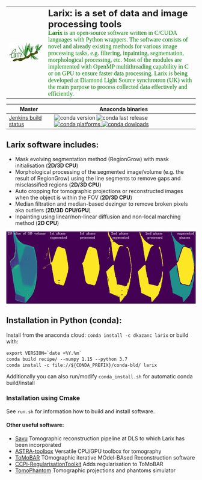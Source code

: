 <table>
    <tr>
        <td>
        <div align="left">
          <img src="docs/images/larix_logo.png" width="1150"><br>          
        </div>
        </td>
        <td>
        <font size="5"><b> Larix: is a set of data and image processing tools </b></font>
        <br><font size="3" face="verdana" color="green"><b> Larix</b> is an open-source software written in C/CUDA languages with Python wrappers. The software consists of novel and already existing methods for various image processing tasks, e.g. filtering, inpainting, segmentation, morphological processing, etc.  Most of the modules are implemented with OpenMP multithreading capability in C or on GPU to ensure faster data processing. Larix is being developed at Diamond Light Source synchrotron (UK) with the main purpose to process collected data effectively and efficiently.
        </font></br>
        </td>
    </tr>
</table>

| Master | Anaconda binaries |
|--------|-------------------|
| [Jenkins build status](http://192.168.0.9:8080/buildStatus/icon?job=larix%2Fmaster) | ![conda version](https://anaconda.org/dkazanc/larix/badges/version.svg) ![conda last release](https://anaconda.org/dkazanc/larix/badges/latest_release_date.svg) [![conda platforms](https://anaconda.org/dkazanc/larix/badges/platforms.svg) ![conda dowloads](https://anaconda.org/dkazanc/larix/badges/downloads.svg)](https://anaconda.org/dkazanc/larix/) |

## Larix software includes:
 * Mask evolving segmentation method (RegionGrow) with mask initialisation (**2D/3D CPU**)
 * Morphological processing of the segmented image/volume (e.g. the result of RegionGrow)  using the line segments to remove gaps and misclassified regions (**2D/3D CPU**)
 * Auto cropping for tomographic projections or reconstructed images when the object is within the FOV (**2D/3D CPU**)
 * Median filtration and median-based dezinger to remove broken pixels aka outliers  (**2D/3D CPU/GPU**)
 * Inpainting using linear/non-linear diffusion and non-local marching method  (**2D CPU**)

 <div align="center">
   <img src="docs/images/demo_larix.png" width="650">
 </div>

## Installation in Python (conda):
Install from the anaconda cloud: `conda install -c dkazanc larix` or build with:
```
export VERSION=`date +%Y.%m`
conda build recipe/ --numpy 1.15 --python 3.7
conda install -c file://${CONDA_PREFIX}/conda-bld/ larix
```
Additionally you can also run/modify `conda_install.sh` for automatic conda build/install

### Installation using Cmake
See `run.sh` for information how to build and install software.

#### Other useful software:
 * [Savu](https://github.com/DiamondLightSource/Savu) Tomographic reconstruction pipeline at DLS to which Larix has been incorporated
 * [ASTRA-toolbox](https://www.astra-toolbox.com/) Versatile CPU/GPU toolbox for tomography
 * [ToMoBAR](https://github.com/dkazanc/ToMoBAR) TOmographic iterative MOdel-BAsed Reconstruction software
 * [CCPi-RegularisationToolkit](https://github.com/vais-ral/CCPi-Regularisation-Toolkit) Adds regularisation to ToMoBAR
 * [TomoPhantom](https://github.com/dkazanc/TomoPhantom) Tomographic projections and phantoms simulator
